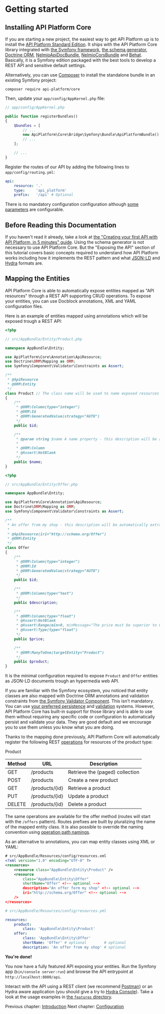 # Getting started

## Installing API Platform Core

If you are starting a new project, the easiest way to get API Platform up is to install the [API Platform Standard Edition](https://github.com/api-platform/api-platform).
It ships with the API Platform Core library integrated with [the Symfony framework](https://symfony.com), [the schema generator](../schema-generator/),
[Doctrine ORM](www.doctrine-project.org), [NelmioApiDocBundle](https://github.com/nelmio/NelmioApiDocBundle), [NelmioCorsBundle](https://github.com/nelmio/NelmioCorsBundle)
and [Behat](http://behat.org).
Basically, it is a Symfony edition packaged with the best tools to develop a REST API and sensitive default settings.

Alternatively, you can use [Composer](http://getcomposer.org) to install the standalone bundle in an existing Symfony project:

`composer require api-platform/core`

Then, update your `app/config/AppKernel.php` file:

```php
// app/config/AppKernel.php

public function registerBundles()
{
    $bundles = [
        // ...
        new ApiPlatform\Core\Bridge\Symfony\Bundle\ApiPlatformBundle(),
        // ...
    ];

    // ...
}
```

Register the routes of our API by adding the following lines to `app/config/routing.yml`:

```yaml
api:
    resource: '.'
    type:     'api_platform'
    prefix:   '/api' # Optional
```

There is no mandatory configuration configuration although [some parameters](configuration.md) are configurable.

## Before Reading this Documentation

If you haven't read it already, take a look at [the "Creating your first API with API Platform, in 5 minutes" guide](../tutorial/api.md).
Using the schema generator is not necessary to use API Platform Core. But the "Exposing the API" section of this tutorial
covers basic concepts required to understand how API Platform works including how it implements the REST pattern and what
[JSON-LD](http://json-ld.org/) and [Hydra](http://www.hydra-cg.com/) formats are.

## Mapping the Entities

API Platform Core is able to automatically expose entities mapped as "API resources" through a REST API supporting CRUD operations.
To expose your entities, you can use Docblock annotations, XML and YAML configuration files.

Here is an example of entities mapped using annotations which will be exposed trough a REST API:

```php
<?php

// src/AppBundle/Entity/Product.php

namespace AppBundle\Entity;

use ApiPlatform\Core\Annotation\ApiResource;
use Doctrine\ORM\Mapping as ORM;
use Symfony\Component\Validator\Constraints as Assert;

/**
 * @ApiResource
 * @ORM\Entity
 */
class Product // The class name will be used to name exposed resources
{
    /**
     * @ORM\Column(type="integer")
     * @ORM\Id
     * @ORM\GeneratedValue(strategy="AUTO")
     */
    public $id;

    /**
     * @param string $name A name property - this description will be avaliable in the API documentation too.
     *
     * @ORM\Column
     * @Assert\NotBlank
     */
    public $name;
}
```

```php
<?php

// src/AppBundle/Entity/Offer.php

namespace AppBundle\Entity;

use ApiPlatform\Core\Annotation\ApiResource;
use Doctrine\ORM\Mapping as ORM;
use Symfony\Component\Validator\Constraints as Assert;

/**
 * An offer from my shop - this description will be automatically extracted form the PHPDoc to document the API.
 *
 * @ApiResource(iri="http://schema.org/Offer")
 * @ORM\Entity
 */
class Offer
{
    /**
     * @ORM\Column(type="integer")
     * @ORM\Id
     * @ORM\GeneratedValue(strategy="AUTO")
     */
    public $id;

    /**
     * @ORM\Column(type="text")
     */
    public $description;

    /**
     * @ORM\Column(type="float")
     * @Assert\NotBlank
     * @Assert\Range(min=0, minMessage="The price must be superior to 0.")
     * @Assert\Type(type="float")
     */
    public $price;

    /**
     * @ORM\ManyToOne(targetEntity="Product")
     */
    public $product;
}
```

It is the minimal configuration required to expose `Product` and `Offer` entities as JSON-LD documents trough an hypermedia
web API.

If you are familiar with the Symfony ecosystem, you noticed that entity classes are also mapped with Doctrine ORM annotations
and validation constraints from [the Symfony Validator Component](http://symfony.com/doc/current/book/validation.html).
This isn't mandatory. You can use [your preferred persistence](data-providers.md) and [validation](the-event-system.md) systems.
However, API Platform Core has built-in support for those library and is able to use them without requiring any specific
code or configuration to automatically persist and validate your data. They are good default and we encourage you to use
them unless you know what you are doing.

Thanks to the mapping done previously, API Platform Core will automatically register the following REST [operations](operations.md)
for resources of the product type:

Product

Method | URL            | Description
-------|----------------|--------------------------------
GET    | /products      | Retrieve the (paged) collection
POST   | /products      | Create a new product
GET    | /products/{id} | Retrieve a product
PUT    | /products/{id} | Update a product
DELETE | /products/{id} | Delete a product

The same operations are available for the offer method (routes will start with the `/offers` pattern).
Routes prefixes are built by pluralizing the name of the mapped entity class.
It is also possible to override the naming convention using [operation path namings](operation-path-naming.md).

As an alternative to annotations, you can map entity classes using XML or YAML:

<configurations>

```xml
# src/AppBundle/Resources/config/resources.xml
<?xml version="1.0" encoding="UTF-8" ?>
<resources>
    <resource class="AppBundle\Entity\Product" />
    <resource
        class="AppBundle\Entity\Offer"
        shortName="Offer" <!-- optional -->
        description="An offer form my shop" <!-- optional -->
        iri="http://schema.org/Offer" <!-- optional -->
    />
</resources>
```

```yaml
# src/AppBundle/Resources/config/resources.yml

resources:
    product:
        class: 'AppBundle\Entity\Product'
    offer:
        class: 'AppBundle\Entity\Offer'
        shortName: 'Offer' # optional        # optional
        description: 'An offer from my shop' # optional
```

</configurations>

**You're done!**

You now have a fully featured API exposing your entities.
Run the Symfony app (`bin/console server:run`) and browse the API entrypoint at `http://localhost:8000/api`.

Interact with the API using a REST client (we recommend [Postman](https://www.getpostman.com/)) or an Hydra aware application
(you should give a try to [Hydra Console](https://github.com/lanthaler/HydraConsole)). Take
a look at the usage examples in [the `features` directory](/features/).

Previous chapter: [Introduction](index.md)
Next chapter: [Configuration](configuration.md)
